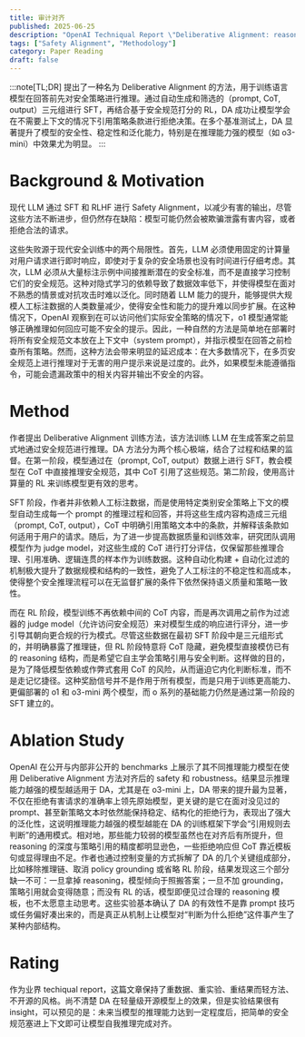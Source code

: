 ```yaml
---
title: 审计对齐
published: 2025-06-25
description: "OpenAI Techniqual Report \"Deliberative Alignment: reasoning enables safer language modles\""
tags: ["Safety Alignment", "Methodology"]
category: Paper Reading
draft: false
---
```


:::note[TL;DR]
提出了一种名为 Deliberative Alignment 的方法，用于训练语言模型在回答前先对安全策略进行推理。通过自动生成和筛选的（prompt, CoT, output）三元组进行 SFT，再结合基于安全规范打分的 RL，DA 成功让模型学会在不需要上下文的情况下引用策略条款进行拒绝决策。在多个基准测试上，DA 显著提升了模型的安全性、稳定性和泛化能力，特别是在推理能力强的模型（如 o3-mini）中效果尤为明显。
:::


# Background & Motivation

现代 LLM 通过 SFT 和 RLHF 进行 Safety Alignment，以减少有害的输出，尽管这些方法不断进步，但仍然存在缺陷：模型可能仍然会被欺骗泄露有害内容，或者拒绝合法的请求。

这些失败源于现代安全训练中的两个局限性。首先，LLM 必须使用固定的计算量对用户请求进行即时响应，即使对于复杂的安全场景也没有时间进行仔细考虑。其次，LLM 必须从大量标注示例中间接推断潜在的安全标准，而不是直接学习控制它们的安全规范。这种对隐式学习的依赖导致了数据效率低下，并使得模型在面对不熟悉的情景或对抗攻击时难以泛化。同时随着 LLM 能力的提升，能够提供大规模人工标注数据的人类数量减少，使得安全性和能力的提升难以同步扩展。在这种情况下，OpenAI 观察到在可以访问他们实际安全策略的情况下，o1 模型通常能够正确推理如何回应可能不安全的提示。因此，一种自然的方法是简单地在部署时将所有安全规范文本放在上下文中（system prompt），并指示模型在回答之前检查所有策略。然而，这种方法会带来明显的延迟成本：在大多数情况下，在多页安全规范上进行推理对于无害的用户提示来说是过度的。此外，如果模型未能遵循指令，可能会遗漏政策中的相关内容并输出不安全的内容。


# Method

作者提出 Deliberative Alignment 训练方法，该方法训练 LLM 在生成答案之前显式地通过安全规范进行推理。DA 方法分为两个核心极端，结合了过程和结果的监督。在第一阶段，模型通过在（prompt, CoT, output）数据上进行 SFT，教会模型在 CoT 中直接推理安全规范，其中 CoT 引用了这些规范。第二阶段，使用高计算量的 RL 来训练模型更有效的思考。

SFT 阶段，作者并非依赖人工标注数据，而是使用特定类别安全策略上下文的模型自动生成每一个 prompt 的推理过程和回答，并将这些生成内容构造成三元组（prompt, CoT, output），CoT 中明确引用策略文本中的条款，并解释该条款如何适用于用户的请求。随后，为了进一步提高数据质量和训练效率，研究团队调用模型作为 judge model，对这些生成的 CoT 进行打分评估，仅保留那些推理合理、引用准确、逻辑连贯的样本作为训练数据。这种自动化构建 + 自动化过滤的机制极大提升了数据规模和结构的一致性，避免了人工标注的不稳定性和高成本，使得整个安全推理流程可以在无监督扩展的条件下依然保持语义质量和策略一致性。

而在 RL 阶段，模型训练不再依赖中间的 CoT 内容，而是再次调用之前作为过滤器的 judge model（允许访问安全规范）来对模型生成的响应进行评分，进一步引导其朝向更合规的行为模式。尽管这些数据在最初 SFT 阶段中是三元组形式的，并明确暴露了推理链，但 RL 阶段特意将 CoT 隐藏，避免模型直接模仿已有的 reasoning 结构，而是希望它自主学会策略引用与安全判断。这样做的目的，是为了降低模型依赖或作弊式套用 CoT 的风险，从而逼迫它内化判断标准，而不是走记忆捷径。这种奖励信号并不是作用于所有模型，而是只用于训练更高能力、更偏部署的 o1 和 o3-mini 两个模型，而 o 系列的基础能力仍然是通过第一阶段的 SFT 建立的。


# Ablation Study

OpenAI 在公开与内部非公开的 benchmarks 上展示了其不同推理能力模型在使用 Deliberative Alignment 方法对齐后的 safety 和 robustness。结果显示推理能力越强的模型越适用于 DA，尤其是在 o3-mini 上，DA 带来的提升最为显著，不仅在拒绝有害请求的准确率上领先原始模型，更关键的是它在面对没见过的 prompt、甚至新策略文本时依然能保持稳定、结构化的拒绝行为，表现出了强大的泛化性，这说明推理能力越强的模型越能在 DA 的训练框架下学会“引用规则去判断”的通用模式。相对地，那些能力较弱的模型虽然也在对齐后有所提升，但 reasoning 的深度与策略引用的精度都明显逊色，一些拒绝响应但 CoT 靠近模板句或显得理由不足。作者也通过控制变量的方式拆解了 DA 的几个关键组成部分，比如移除推理链、取消 policy grounding 或省略 RL 阶段，结果发现这三个部分缺一不可：一旦拿掉 reasoning，模型倾向于照搬答案；一旦不加 grounding，策略引用就会变得随意；而没有 RL 的话，模型即便见过合理的 reasoning 模板，也不太愿意主动思考。这些实验基本确认了 DA 的有效性不是靠 prompt 技巧或任务偏好凑出来的，而是真正从机制上让模型对“判断为什么拒绝”这件事产生了某种内部结构。


# Rating

作为业界 techiqual report，这篇文章保持了重数据、重实验、重结果而轻方法、不开源的风格。尚不清楚 DA 在轻量级开源模型上的效果，但是实验结果很有 insight，可以预见的是：未来当模型的推理能力达到一定程度后，把简单的安全规范塞进上下文即可让模型自我推理完成对齐。

